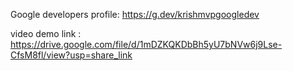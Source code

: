 


Google developers profile:    https://g.dev/krishmvpgoogledev


video demo link :    https://drive.google.com/file/d/1mDZKQKDbBh5yU7bNVw6j9Lse-CfsM8fl/view?usp=share_link
